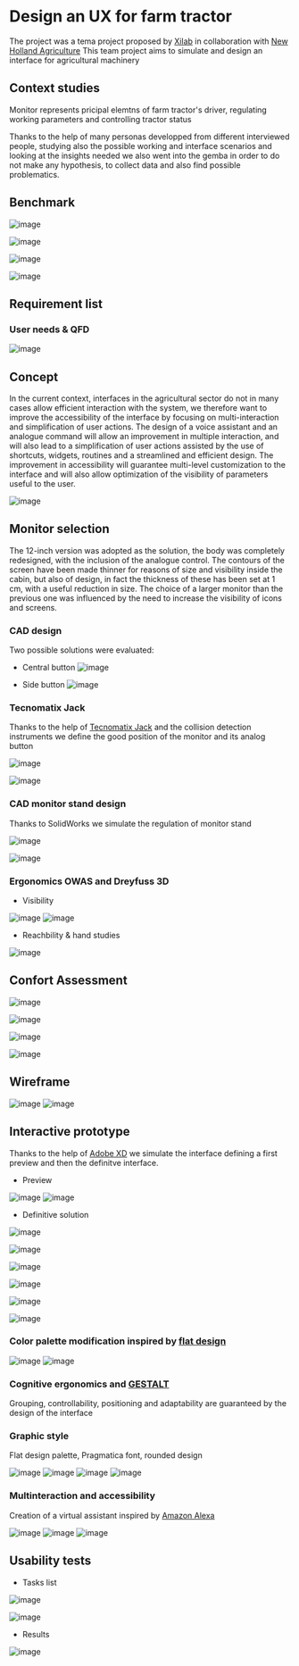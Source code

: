 # Design an UX for farm tractor

The project was a tema project proposed by [Xilab](https://www.xilab.unimore.it/) in collaboration with [New Holland Agriculture](https://agriculture.newholland.com/it-it/europe)
This team project aims to simulate and design an interface for agricultural machinery

## Context studies

Monitor represents pricipal elemtns of farm tractor's driver, regulating working parameters and controlling tractor status

Thanks to the help of many personas developped from different interviewed people, studying also the possible working and interface scenarios and looking at the insights needed we also went into the gemba in order to do not make any hypothesis, to collect data and also find possible problematics.

## Benchmark

![image](https://github.com/lawl2/design-user-experience-for-agricultural-machinery/assets/105045290/81ea475a-751b-4529-b135-a900a8c381e3)

![image](https://github.com/lawl2/design-user-experience-for-agricultural-machinery/assets/105045290/4526bae1-9ef2-4388-a261-263dbd571942)

![image](https://github.com/lawl2/design-user-experience-for-agricultural-machinery/assets/105045290/37dc0c44-54f6-4d7b-b5bd-68eb60bd2347)

![image](https://github.com/lawl2/design-user-experience-for-agricultural-machinery/assets/105045290/a1f192d8-e7bd-4d83-8ff8-b4a31ea92e6b)

## Requirement list

### User needs & QFD

![image](https://github.com/lawl2/design-user-experience-for-agricultural-machinery/assets/105045290/77d4f7fb-b47c-4776-9645-4d3150845ce6)

## Concept

In the current context, interfaces in the agricultural sector do not in many cases allow efficient interaction with the system, we therefore want to improve the accessibility of the interface by focusing on multi-interaction and simplification of user actions.
The design of a voice assistant and an analogue command will allow an improvement in multiple interaction, and will also lead to a simplification of user actions assisted by the use of shortcuts, widgets, routines and a streamlined and efficient design.
The improvement in accessibility will guarantee multi-level customization to the interface and will also allow optimization of the visibility of parameters useful to the user.

![image](https://github.com/lawl2/design-user-experience-for-agricultural-machinery/assets/105045290/eac819d8-e017-40fb-8952-69638518754e)

## Monitor selection

The 12-inch version was adopted as the solution, the body was completely redesigned, with the inclusion of the analogue control. The contours of the screen have been made thinner for reasons of size and visibility inside the cabin, but also of design, in fact the thickness of these has been set at 1 cm, with a useful reduction in size.
The choice of a larger monitor than the previous one was influenced by the need to increase the visibility of icons and screens.

### CAD design

Two possible solutions were evaluated: 

- Central button
![image](https://github.com/lawl2/design-user-experience-for-agricultural-machinery/assets/105045290/899c5294-7590-4f69-9f8d-42d511334a88)

- Side button
![image](https://github.com/lawl2/design-user-experience-for-agricultural-machinery/assets/105045290/3c31c5c1-4eed-462c-897f-6a2f51a93c58)

### Tecnomatix Jack

Thanks to the help of [Tecnomatix Jack](https://resources.sw.siemens.com/it-IT/download-tecnomatix-jack-student-download) and the collision detection instruments we define the good position of the monitor and its analog button

![image](https://github.com/lawl2/design-user-experience-for-agricultural-machinery/assets/105045290/5d90eb8e-1623-475f-9c90-293d2a8d5730)

![image](https://github.com/lawl2/design-user-experience-for-agricultural-machinery/assets/105045290/96e83f8e-18e4-4c28-8da5-dc88f00fdc71)

### CAD monitor stand design

Thanks to SolidWorks we simulate the regulation of monitor stand

![image](https://github.com/lawl2/design-user-experience-for-agricultural-machinery/assets/105045290/5a3d51ef-31be-40fc-a5d6-bca4ff8885bb)

![image](https://github.com/lawl2/design-user-experience-for-agricultural-machinery/assets/105045290/fdee56b3-6eea-4dad-b237-b31aef22bc1a)

### Ergonomics OWAS and Dreyfuss 3D

- Visibility
   
![image](https://github.com/lawl2/design-user-experience-for-agricultural-machinery/assets/105045290/5be8a3db-d39e-465f-932b-503b16a6423f)
![image](https://github.com/lawl2/design-user-experience-for-agricultural-machinery/assets/105045290/69abb17b-6a2f-4ea0-99f8-f3693f040fb8)

- Reachbility & hand studies

![image](https://github.com/lawl2/design-user-experience-for-agricultural-machinery/assets/105045290/32a86124-2063-4a7f-afe2-b9fc68b59131)

## Confort Assessment

![image](https://github.com/lawl2/design-user-experience-for-agricultural-machinery/assets/105045290/a0fb2596-23d9-4096-8452-c67a90202409)

![image](https://github.com/lawl2/design-user-experience-for-agricultural-machinery/assets/105045290/1432b843-ecbf-4b3a-b87a-d46c9c32a4e7)

![image](https://github.com/lawl2/design-user-experience-for-agricultural-machinery/assets/105045290/6f4598b3-5e3d-446f-904b-a4d7581d42e6)

![image](https://github.com/lawl2/design-user-experience-for-agricultural-machinery/assets/105045290/bf8c7ba7-62e4-4321-8541-ae59963ed758)

## Wireframe

![image](https://github.com/lawl2/design-user-experience-for-agricultural-machinery/assets/105045290/1478c822-09da-4373-b4c4-4458ffc707c2)
![image](https://github.com/lawl2/design-user-experience-for-agricultural-machinery/assets/105045290/e4b967aa-7ba3-4402-9573-72ded848058a)

## Interactive prototype

Thanks to the help of [Adobe XD](https://helpx.adobe.com/it/xd/get-started.html) we simulate the interface defining a first preview and then the definitve interface.

- Preview
  
![image](https://github.com/lawl2/design-user-experience-for-agricultural-machinery/assets/105045290/8e2d9675-d4ae-4237-b43c-2028ec4a7b21)
![image](https://github.com/lawl2/design-user-experience-for-agricultural-machinery/assets/105045290/42463680-df55-4316-8d51-8f5df2d4c257)

- Definitive solution

![image](https://github.com/lawl2/design-user-experience-for-agricultural-machinery/assets/105045290/45514624-86ce-4dc4-92fa-724dbd11f155)

![image](https://github.com/lawl2/design-user-experience-for-agricultural-machinery/assets/105045290/5a6fb9cb-27e4-4712-b8c4-f8abedd52392)

![image](https://github.com/lawl2/design-user-experience-for-agricultural-machinery/assets/105045290/e64aa91f-3384-425a-8379-433f46f21535)

![image](https://github.com/lawl2/design-user-experience-for-agricultural-machinery/assets/105045290/059c22ec-c74b-4eae-96e4-f083370ccbe0)

![image](https://github.com/lawl2/design-user-experience-for-agricultural-machinery/assets/105045290/3a84670a-cad6-4e8d-a137-8fb7a9fc3cd1)

![image](https://github.com/lawl2/design-user-experience-for-agricultural-machinery/assets/105045290/c9c18a1f-3a2c-47bb-883a-33496debefdb)


### Color palette modification inspired by [flat design](https://en.wikipedia.org/wiki/Flat_design)

![image](https://github.com/lawl2/design-user-experience-for-agricultural-machinery/assets/105045290/a3e3b251-6a8d-48cf-a5f8-4ec5ea4eabb7)
![image](https://github.com/lawl2/design-user-experience-for-agricultural-machinery/assets/105045290/b8e96fb8-aa58-4598-a0bb-e9b8a6911d02)

### Cognitive ergonomics and [GESTALT](https://en.wikipedia.org/wiki/Gestalt_psychology)

Grouping, controllability, positioning and adaptability are guaranteed by the design of the interface

### Graphic style

Flat design palette, Pragmatica font, rounded design

![image](https://github.com/lawl2/design-user-experience-for-agricultural-machinery/assets/105045290/0ee08686-a005-4f09-88ed-2bf4d7d614bc)
![image](https://github.com/lawl2/design-user-experience-for-agricultural-machinery/assets/105045290/279f457a-645e-4aac-a392-a0c704f4da3f)
![image](https://github.com/lawl2/design-user-experience-for-agricultural-machinery/assets/105045290/b08bf8bc-a7cc-4331-a369-3ac430f22d44)
![image](https://github.com/lawl2/design-user-experience-for-agricultural-machinery/assets/105045290/1f51cade-ea62-4d85-86d2-f63ac8a5fbf9)

### Multinteraction and accessibility

Creation of a virtual assistant inspired by [Amazon Alexa](https://alexa.amazon.it/)

![image](https://github.com/lawl2/design-user-experience-for-agricultural-machinery/assets/105045290/714c642a-ebde-4cfd-a879-c81107f753f3)
![image](https://github.com/lawl2/design-user-experience-for-agricultural-machinery/assets/105045290/f9450f84-04c7-44c5-8ad0-7ca637bbf0dd)
![image](https://github.com/lawl2/design-user-experience-for-agricultural-machinery/assets/105045290/0a5bf132-7766-4fef-b5b4-9c273d96b22a)

## Usability tests

- Tasks list
  
![image](https://github.com/lawl2/design-user-experience-for-agricultural-machinery/assets/105045290/59d157d7-83f6-4ba4-9749-82c7d311c68d)

![image](https://github.com/lawl2/design-user-experience-for-agricultural-machinery/assets/105045290/6809efbc-1758-4882-8c02-70a647c3645a)

- Results
  
![image](https://github.com/lawl2/design-user-experience-for-agricultural-machinery/assets/105045290/3f271a24-45b4-4028-8fee-898b3fae1f2b)










 
